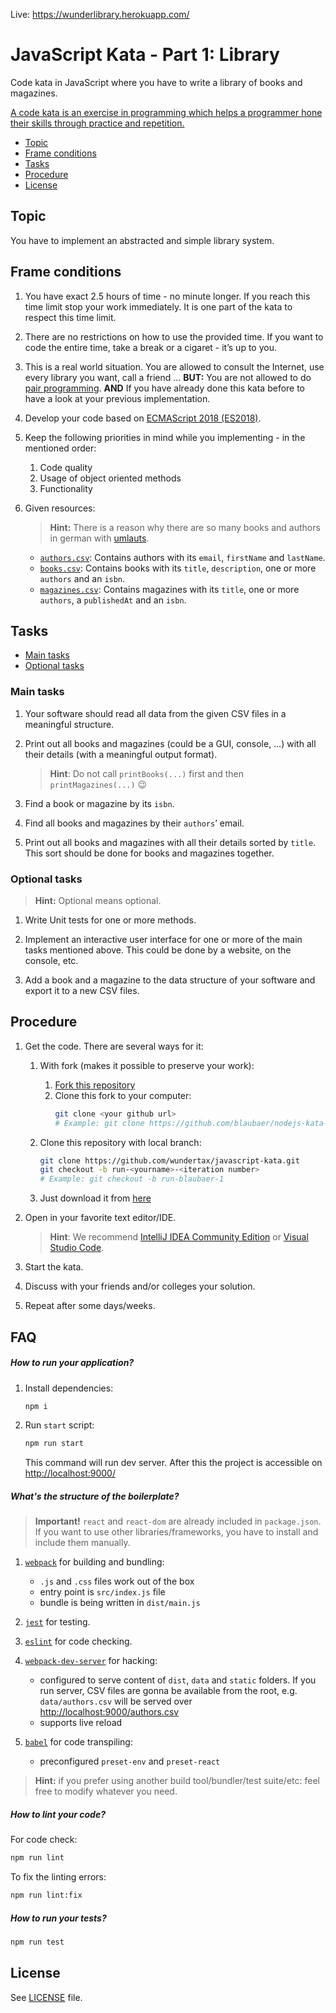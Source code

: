 Live: https://wunderlibrary.herokuapp.com/

# JavaScript Kata - Part 1: Library

Code kata in JavaScript where you have to write a library of books and magazines.

[A code kata is an exercise in programming which helps a programmer hone their skills through practice and repetition.](<https://en.wikipedia.org/wiki/Kata_(programming)>)

- [Topic](#topic)
- [Frame conditions](#frame-conditions)
- [Tasks](#tasks)
- [Procedure](#procedure)
- [License](#license)

## Topic

You have to implement an abstracted and simple library system.

## Frame conditions

1. You have exact 2.5 hours of time - no minute longer. If you reach this time limit stop your work immediately. It is one part of the kata to respect this time limit.

2. There are no restrictions on how to use the provided time. If you want to code the entire time, take a break or a cigaret - it’s up to you.

3. This is a real world situation. You are allowed to consult the Internet, use every library you want, call a friend ... **BUT:** You are not allowed to do [pair programming](https://en.wikipedia.org/wiki/Pair_programming). **AND** If you have already done this kata before to have a look at your previous implementation.

4. Develop your code based on [ECMAScript 2018 (ES2018)](http://www.ecma-international.org/ecma-262/9.0/index.html).

5. Keep the following priorities in mind while you implementing - in the mentioned order:

   1. Code quality
   2. Usage of object oriented methods
   3. Functionality

6. Given resources:

   > **Hint:** There is a reason why there are so many books and authors in german with [umlauts](https://en.wikipedia.org/wiki/Germanic_umlaut).

   - [`authors.csv`](data/authors.csv): Contains authors with its `email`, `firstName` and `lastName`.
   - [`books.csv`](data/books.csv): Contains books with its `title`, `description`, one or more `authors` and an `isbn`.
   - [`magazines.csv`](data/magazines.csv): Contains magazines with its `title`, one or more `authors`, a `publishedAt` and an `isbn`.

## Tasks

- [Main tasks](#main-tasks)
- [Optional tasks](#optional-tasks)

### Main tasks

1. Your software should read all data from the given CSV files in a meaningful structure.

2. Print out all books and magazines (could be a GUI, console, …) with all their details (with a meaningful output format).

   > **Hint**: Do not call `printBooks(...)` first and then `printMagazines(...)` 😉

3. Find a book or magazine by its `isbn`.

4. Find all books and magazines by their `authors`’ email.

5. Print out all books and magazines with all their details sorted by `title`. This sort should be done for books and magazines together.

### Optional tasks

> **Hint:** Optional means optional.

1. Write Unit tests for one or more methods.

2. Implement an interactive user interface for one or more of the main tasks mentioned above. This could be done by a website, on the console, etc.

3. Add a book and a magazine to the data structure of your software and export it to a new CSV files.

## Procedure

1. Get the code. There are several ways for it:

   1. With fork (makes it possible to preserve your work):

      1. [Fork this repository](https://github.com/wundertax/javascript-kata/fork)
      2. Clone this fork to your computer:
         ```bash
         git clone <your github url>
         # Example: git clone https://github.com/blaubaer/nodejs-kata-1.git
         ```

   2. Clone this repository with local branch:

      ```bash
      git clone https://github.com/wundertax/javascript-kata.git
      git checkout -b run-<yourname>-<iteration number>
      # Example: git checkout -b run-blaubaer-1
      ```

   3. Just download it from [here](https://github.com/wundertax/javascript-kata/archive/master.zip)

2. Open in your favorite text editor/IDE.

   > **Hint**: We recommend [IntelliJ IDEA Community Edition](https://www.jetbrains.com/idea) or [Visual Studio Code](https://code.visualstudio.com).

3. Start the kata.

4. Discuss with your friends and/or colleges your solution.

5. Repeat after some days/weeks.

## FAQ

##### How to run your application?

1. Install dependencies:

   ```bash
   npm i
   ```

2. Run `start` script:

   ```bash
   npm run start
   ```

   This command will run dev server. After this the project is accessible on [http://localhost:9000/](http://localhost:9000/)

##### What's the structure of the boilerplate?

> **Important!** `react` and `react-dom` are already included in `package.json`. If you want to use other libraries/frameworks, you have to install and include them manually.

1. [`webpack`](https://webpack.js.org/) for building and bundling:

   - `.js` and `.css` files work out of the box
   - entry point is `src/index.js` file
   - bundle is being written in `dist/main.js`

2. [`jest`](https://jestjs.io/) for testing.

3. [`eslint`](https://eslint.org/) for code checking.

4. [`webpack-dev-server`](https://webpack.js.org/configuration/dev-server/) for hacking:

   - configured to serve content of `dist`, `data` and `static` folders. If you run server, CSV files are gonna be available from the root, e.g. `data/authors.csv` will be served over [http://localhost:9000/authors.csv](http://localhost:9000/authors.csv)
   - supports live reload

5. [`babel`](https://babeljs.io/) for code transpiling:
   - preconfigured `preset-env` and `preset-react`

> **Hint:** if you prefer using another build tool/bundler/test suite/etc: feel free to modify whatever you need.

##### How to lint your code?

For code check:

```bash
npm run lint
```

To fix the linting errors:

```bash
npm run lint:fix
```

##### How to run your tests?

```bash
npm run test
```

## License

See [LICENSE](LICENSE) file.
